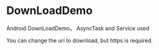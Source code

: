 # DownLoadDemo
Android DownLoadDemo， AsyncTask and Service used 

You can change the uri to download, but https is required.
